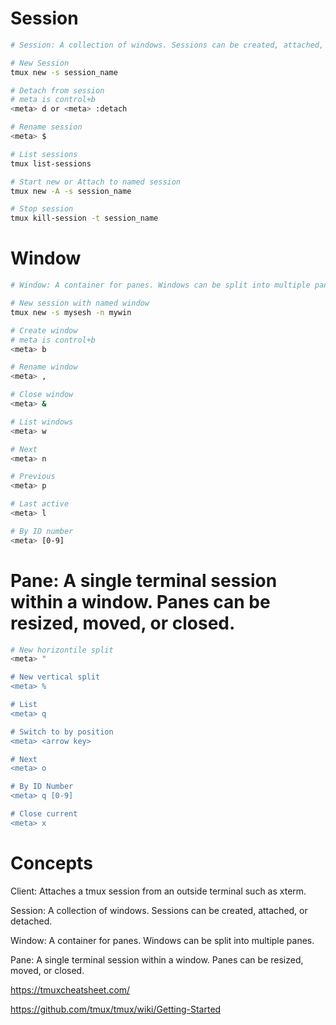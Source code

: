 # Session

```bash
# Session: A collection of windows. Sessions can be created, attached, or detached.

# New Session
tmux new -s session_name

# Detach from session
# meta is control+b
<meta> d or <meta> :detach

# Rename session
<meta> $

# List sessions
tmux list-sessions

# Start new or Attach to named session
tmux new -A -s session_name

# Stop session
tmux kill-session -t session_name

```

# Window

```bash
# Window: A container for panes. Windows can be split into multiple panes.

# New session with named window
tmux new -s mysesh -n mywin

# Create window
# meta is control+b
<meta> b

# Rename window
<meta> ,

# Close window
<meta> &

# List windows
<meta> w

# Next
<meta> n

# Previous
<meta> p

# Last active
<meta> l

# By ID number
<meta> [0-9]

```

# Pane: A single terminal session within a window. Panes can be resized, moved, or closed.

```bash
# New horizontile split
<meta> "

# New vertical split
<meta> %

# List 
<meta> q

# Switch to by position
<meta> <arrow key>

# Next
<meta> o

# By ID Number
<meta> q [0-9]

# Close current
<meta> x

```

# Concepts

Client: Attaches a tmux session from an outside terminal such as xterm.

Session: A collection of windows. Sessions can be created, attached, or detached.

Window: A container for panes. Windows can be split into multiple panes.

Pane: A single terminal session within a window. Panes can be resized, moved, or closed.


https://tmuxcheatsheet.com/

https://github.com/tmux/tmux/wiki/Getting-Started


